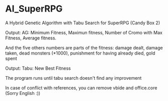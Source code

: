 # AI_SuperRPG
A Hybrid Genetic Algorithm with Tabu Search for SuperRPG (Candy Box 2)

Output: AG: Minimum Fitness, Maximun fitness, Number of Cromo with Max Fitness, Average fitness. 

And the five others numbers are parts of the fitness: damage dealt, damage taken, dead monsters (*1000), punishment for having already died, gold spent

Output: Tabu: New Best Fitness

The program runs until tabu search doesn't find any improvement


In case of conflict with references,  you can remove vbide and office.core (Sorry English :))
